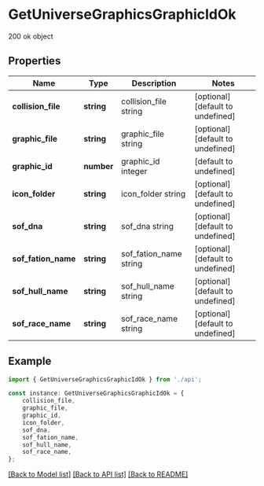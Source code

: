 # GetUniverseGraphicsGraphicIdOk

200 ok object

## Properties

Name | Type | Description | Notes
------------ | ------------- | ------------- | -------------
**collision_file** | **string** | collision_file string | [optional] [default to undefined]
**graphic_file** | **string** | graphic_file string | [optional] [default to undefined]
**graphic_id** | **number** | graphic_id integer | [default to undefined]
**icon_folder** | **string** | icon_folder string | [optional] [default to undefined]
**sof_dna** | **string** | sof_dna string | [optional] [default to undefined]
**sof_fation_name** | **string** | sof_fation_name string | [optional] [default to undefined]
**sof_hull_name** | **string** | sof_hull_name string | [optional] [default to undefined]
**sof_race_name** | **string** | sof_race_name string | [optional] [default to undefined]

## Example

```typescript
import { GetUniverseGraphicsGraphicIdOk } from './api';

const instance: GetUniverseGraphicsGraphicIdOk = {
    collision_file,
    graphic_file,
    graphic_id,
    icon_folder,
    sof_dna,
    sof_fation_name,
    sof_hull_name,
    sof_race_name,
};
```

[[Back to Model list]](../README.md#documentation-for-models) [[Back to API list]](../README.md#documentation-for-api-endpoints) [[Back to README]](../README.md)
